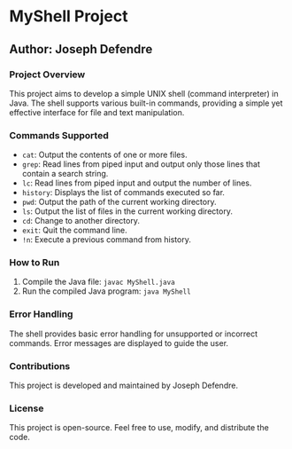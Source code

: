 # MyShell Project

## Author: Joseph Defendre

### Project Overview

This project aims to develop a simple UNIX shell (command interpreter) in Java. The shell supports various built-in commands, providing a simple yet effective interface for file and text manipulation.

### Commands Supported

- `cat`: Output the contents of one or more files.
- `grep`: Read lines from piped input and output only those lines that contain a search string.
- `lc`: Read lines from piped input and output the number of lines.
- `history`: Displays the list of commands executed so far.
- `pwd`: Output the path of the current working directory.
- `ls`: Output the list of files in the current working directory.
- `cd`: Change to another directory.
- `exit`: Quit the command line.
- `!n`: Execute a previous command from history.

### How to Run

1. Compile the Java file: `javac MyShell.java`
2. Run the compiled Java program: `java MyShell`

### Error Handling

The shell provides basic error handling for unsupported or incorrect commands. Error messages are displayed to guide the user.

### Contributions

This project is developed and maintained by Joseph Defendre.

### License

This project is open-source. Feel free to use, modify, and distribute the code.
